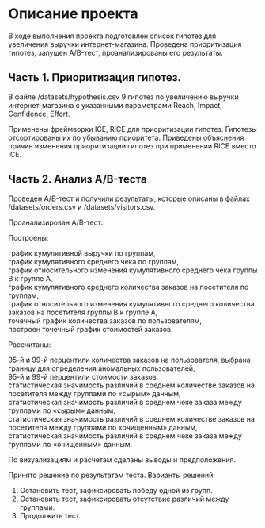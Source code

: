 # Описание проекта

В ходе выполнения проекта подготовлен список гипотез для увеличения выручки интернет-магазина. Проведена приоритизация гипотез, запущен A/B-тест, проанализированы его результаты.

## Часть 1. Приоритизация гипотез.
В файле /datasets/hypothesis.csv 9 гипотез по увеличению выручки интернет-магазина с указанными параметрами Reach, Impact, Confidence, Effort.

Применены фреймворки ICE, RICE для приоритизации гипотез. Гипотезы отсортированы их по убыванию приоритета.
Приведены объяснения причин изменения приоритизации гипотез при применении RICE вместо ICE.

## Часть 2. Анализ A/B-теста
Проведен A/B-тест и получили результаты, которые описаны в файлах /datasets/orders.csv и /datasets/visitors.csv.

Проанализирован A/B-тест:

Построены:

график кумулятивной выручки по группам,   
график кумулятивного среднего чека по группам,  
график относительного изменения кумулятивного среднего чека группы B к группе A,  
график кумулятивного среднего количества заказов на посетителя по группам,  
график относительного изменения кумулятивного среднего количества заказов на посетителя группы B к группе A,  
точечный график количества заказов по пользователям,  
построен точечный график стоимостей заказов.  

Рассчитаны:

95-й и 99-й перцентили количества заказов на пользователя, выбрана границу для определения аномальных пользователей,  
95-й и 99-й перцентили стоимости заказов,  
статистическая значимость различий в среднем количестве заказов на посетителя между группами по «сырым» данным,  
статистическая значимость различий в среднем чеке заказа между группами по «сырым» данным,  
статистическая значимость различий в среднем количестве заказов на посетителя между группами по «очищенным» данным,  
статистическая значимость различий в среднем чеке заказа между группами по «очищенным» данным.  

По визуализациям и расчетам сделаны выводы и предположения.

Принято решение по результатам теста. Варианты решений:
1. Остановить тест, зафиксировать победу одной из групп.
2. Остановить тест, зафиксировать отсутствие различий между группами.
3. Продолжить тест.
